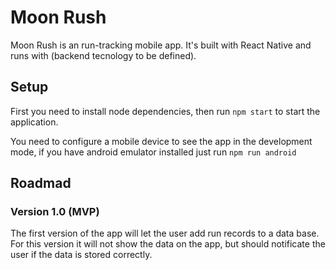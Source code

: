 # Moon Rush

Moon Rush is an run-tracking mobile app. It's built with React Native and runs with (backend tecnology to be defined).

## Setup

First you need to install node dependencies, then run `npm start` to start the application.

You need to configure a mobile device to see the app in the development mode, if you have android emulator installed just run `npm run android`

## Roadmad

### Version 1.0 (MVP)

The first version of the app will let the user add run records to a data base. For this version it will not show the data on the app, but should notificate the user if the data is stored correctly.
